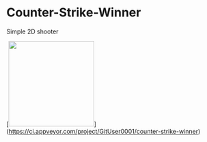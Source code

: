 # Counter-Strike-Winner
Simple 2D shooter

[<image src="https://ci.appveyor.com/api/projects/status/qoxps4ci48uih1qu?retina=true" width="200">]
(https://ci.appveyor.com/project/GitUser0001/counter-strike-winner)
